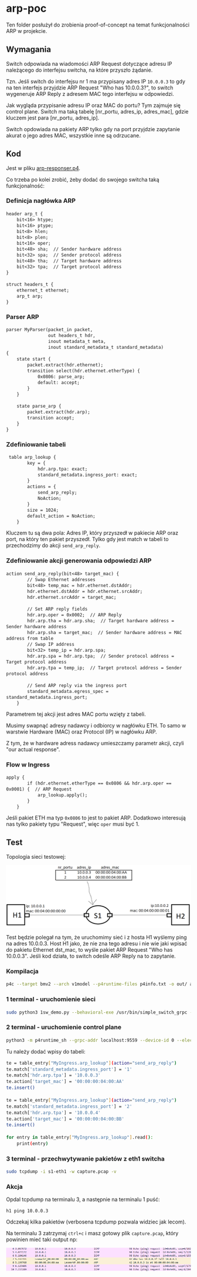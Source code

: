 # arp-poc
Ten folder posłużył do zrobienia proof-of-concept na temat funkcjonalności ARP w projekcie.
## Wymagania
Switch odpowiada na wiadomości ARP Request dotyczące adresu IP należącego do interfejsu switcha, na które przyszło żądanie.

Tzn. Jeśli switch do interfejsu nr 1 ma przypisany adres IP `10.0.0.3` to gdy na ten interfejs przyjdzie ARP Request "Who has 10.0.0.3?", to switch wygeneruje ARP Reply z adresem MAC tego interfejsu w odpowiedzi. 

Jak wygląda przypisanie adresu IP oraz MAC do portu? Tym zajmuje się control plane. Switch ma taką tabelę [nr_portu, adres_ip, adres_mac], gdzie kluczem jest para [nr_portu, adres_ip].

Switch opdowiada na pakiety ARP tylko gdy na port przyjdzie zapytanie akurat o jego adres MAC, wszystkie inne są odrzucane.


## Kod
Jest w pliku [arp-responser.p4](arp-responser.p4).

Co trzeba po kolei zrobić, żeby dodać do swojego switcha taką funkcjonalność:

### Definicja nagłówka ARP
```p4
header arp_t {
    bit<16> htype;
    bit<16> ptype;
    bit<8> hlen;
    bit<8> plen;
    bit<16> oper;
    bit<48> sha;  // Sender hardware address
    bit<32> spa;  // Sender protocol address
    bit<48> tha;  // Target hardware address
    bit<32> tpa;  // Target protocol address
}

struct headers_t {
    ethernet_t ethernet;
    arp_t arp;
}
```

### Parser ARP
```p4
parser MyParser(packet_in packet,
                out headers_t hdr,
                inout metadata_t meta,
                inout standard_metadata_t standard_metadata)
{
    state start {
        packet.extract(hdr.ethernet);
        transition select(hdr.ethernet.etherType) {
            0x0806: parse_arp;
            default: accept;
        }
    }

    state parse_arp {
        packet.extract(hdr.arp);
        transition accept;
    }
}
```

### Zdefiniowanie tabeli
```p4
 table arp_lookup {
        key = {
            hdr.arp.tpa: exact;
            standard_metadata.ingress_port: exact;
        }
        actions = {
            send_arp_reply;
            NoAction;
        }
        size = 1024;
        default_action = NoAction;
    }
```

Kluczem tu są dwa pola: Adres IP, który przyszedł w pakiecie ARP oraz port, na który ten pakiet przyszedł. Tylko gdy jest match w tabeli to przechodzimy do akcji `send_arp_reply`.

### Zdefiniowanie akcji generowania odpowiedzi ARP
```p4
action send_arp_reply(bit<48> target_mac) {
        // Swap Ethernet addresses
        bit<48> temp_mac = hdr.ethernet.dstAddr;
        hdr.ethernet.dstAddr = hdr.ethernet.srcAddr;
        hdr.ethernet.srcAddr = target_mac;

        // Set ARP reply fields
        hdr.arp.oper = 0x0002;  // ARP Reply
        hdr.arp.tha = hdr.arp.sha;  // Target hardware address = Sender hardware address
        hdr.arp.sha = target_mac;  // Sender hardware address = MAC address from table
        // Swap IP address
        bit<32> temp_ip = hdr.arp.spa;
        hdr.arp.spa = hdr.arp.tpa;  // Sender protocol address = Target protocol address
        hdr.arp.tpa = temp_ip;  // Target protocol address = Sender protocol address

        // Send ARP reply via the ingress port
        standard_metadata.egress_spec = standard_metadata.ingress_port;
    }
```

Parametrem tej akcji jest adres MAC portu wzięty z tabeli. 

Musimy swapnąć adresy nadawcy i odbiorcy w nagłówku ETH.
To samo w warstwie Hardware (MAC) oraz Protocol (IP) w nagłówku ARP.

Z tym, że w hardware adress nadawcy umieszczamy parametr akcji, czyli "our actual response".

### Flow w Ingress
```p4
apply {
        if (hdr.ethernet.etherType == 0x0806 && hdr.arp.oper == 0x0001) {  // ARP Request
            arp_lookup.apply();
        }
    }
```
Jeśli pakiet ETH ma typ `0x0806` to jest to pakiet ARP. Dodatkowo interesują nas tylko pakiety typu "Request", więc `oper` musi być 1.

## Test
Topologia sieci testowej:

![](img/1.png)

Test będzie polegał na tym, że uruchomimy sieć i z hosta H1 wyślemy ping na adres 10.0.0.3. Host H1 jako, że nie zna tego adresu i nie wie jaki wpisać do pakietu Ethernet dst_mac, to wyśle pakiet ARP Request "Who has 10.0.0.3". Jeśli kod działa, to switch odeśle ARP Reply na to zapytanie.

### Kompilacja
```sh
p4c --target bmv2 --arch v1model --p4runtime-files p4info.txt -o out/ arp-responser.p4
```

### 1 terminal - uruchomienie sieci
```sh
sudo python3 1sw_demo.py --behavioral-exe /usr/bin/simple_switch_grpc --json out/arp-responser.json
```
### 2 terminal - uruchomienie control plane
```sh
python3 -m p4runtime_sh --grpc-addr localhost:9559 --device-id 0 --election-id 0,1 --config p4info.txt,out/arp-responser.json
```

Tu należy dodać wpisy do tabeli:

```sh
te = table_entry["MyIngress.arp_lookup"](action="send_arp_reply")
te.match['standard_metadata.ingress_port'] = '1'
te.match['hdr.arp.tpa'] = '10.0.0.3'
te.action['target_mac'] = '00:00:00:04:00:AA'
te.insert()

te = table_entry["MyIngress.arp_lookup"](action="send_arp_reply")
te.match['standard_metadata.ingress_port'] = '2'
te.match['hdr.arp.tpa'] = '10.0.0.4'
te.action['target_mac'] = '00:00:00:04:00:BB'
te.insert()

for entry in table_entry["MyIngress.arp_lookup"].read():
    print(entry)
```

### 3 terminal - przechwytywanie pakietów z eth1 switcha
```sh
sudo tcpdump -i s1-eth1 -w capture.pcap -v
```

### Akcja

Opdal tcpdump na terminalu 3, a następnie na terminalu 1 puść:
```
h1 ping 10.0.0.3
```

Odczekaj kilka pakietów (verbosena tcpdump pozwala widziec jak lecom).

Na terminalu 3 zatrzymaj `ctrl+c` i masz gotowy plik `capture.pcap`, który powinien mieć taki output np:

![](img/2.png)
